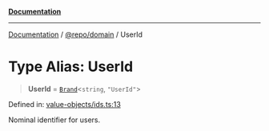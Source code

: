 [**Documentation**](../../../README.md)

***

[Documentation](../../../README.md) / [@repo/domain](../README.md) / UserId

# Type Alias: UserId

> **UserId** = [`Brand`](Brand.md)\<`string`, `"UserId"`\>

Defined in: [value-objects/ids.ts:13](https://github.com/o3osatoshi/experiment/blob/54ab00df974a3e9f8283fbcd8c611ed1e0274132/packages/domain/src/value-objects/ids.ts#L13)

Nominal identifier for users.
